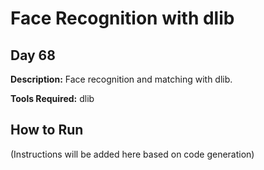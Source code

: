 # Face Recognition with dlib

## Day 68

**Description:** Face recognition and matching with dlib.

**Tools Required:** dlib

## How to Run

(Instructions will be added here based on code generation)
